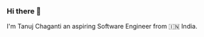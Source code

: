 ### Hi there 👋
I'm Tanuj Chaganti an aspiring Software Engineer from 🇮🇳 India.



<!---
Tanujch03/Tanujch03 is a ✨ special ✨ repository because its `README.md` (this file) appears on your GitHub profile.
You can click the Preview link to take a look at your changes.
--->
